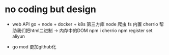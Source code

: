 # no coding but design

- web API
  go + node + docker + k8s
	第三方库
	node 爬虫 
	fs 内置 cherrio 帮助我们把html二进制 -> 内存中的DOM
	npm i cherrio
	npm register set aliyun

- go mod 更加github化